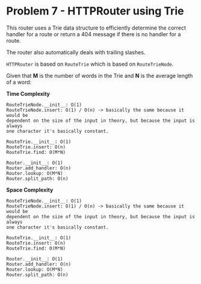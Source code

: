 # Problem 7 - HTTPRouter using Trie

This router uses a Trie data structure to efficiently determine the correct
handler for a route or return a 404 message if there is no handler for a route.

The router also automatically deals with trailing slashes.

`HTTPRouter` is based on `RouteTrie` which is based on `RouteTrieNode`.

Given that **M** is the number of words in the Trie and **N** is the average
length of a word:

**Time Complexity**

```
RouteTrieNode.__init__: O(1)
RouteTrieNode.insert: O(1) / O(n) -> basically the same because it would be
dependent on the size of the input in theory, but because the input is always
one character it's basically constant.

RouteTrie.__init__: O(1)
RouteTrie.insert: O(n)
RouteTrie.find: O(M*N)

Router.__init__: O(1)
Router.add_handler: O(n)
Router.lookup: O(M*N)
Router.split_path: O(n)
```

**Space Complexity**

```
RouteTrieNode.__init__: O(1)
RouteTrieNode.insert: O(1) / O(n) -> basically the same because it would be
dependent on the size of the input in theory, but because the input is always
one character it's basically constant.

RouteTrie.__init__: O(1)
RouteTrie.insert: O(n)
RouteTrie.find: O(M*N)

Router.__init__: O(1)
Router.add_handler: O(n)
Router.lookup: O(M*N)
Router.split_path: O(n)
```
